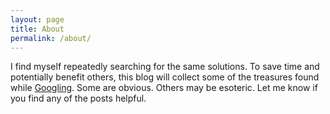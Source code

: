 ```yaml
---
layout: page
title: About
permalink: /about/
---
```

I find myself repeatedly searching for the same solutions. To save time and potentially benefit others, this blog will collect some of the treasures found while [Googling](http://en.wikipedia.org/wiki/Google_(verb)). Some are obvious. Others may be esoteric. Let me know if you find any of the posts helpful.
